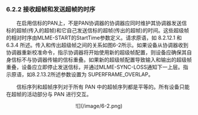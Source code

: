 ### 6.2.2 接收超帧和发送超帧的时序

　　在启用信标的PAN上，不是PAN协调器的协调器应同时维护其协调器发送信标的超帧\(传入的超帧\)和它自己发送信标的超帧\(传出的超帧\)的时间。这些超级帧的相对时序由MLME-START的StartTime参数定义。请求原语，如 8.2.12.1 和 6.3.4 所述。传入和传出超级帧之间的关系如图6-2所示。如果设备从协调器收到协调器重新校准命令，指示协调器将开始使用新的超级帧配置，则设备应确保其自身信标不与协调器传输的信标重叠。如果新的超级帧配置导致输入和输出的超级帧重叠，设备应立即停止发送信标，并通过MLME-SYNC-LOSS通知下一上层。指示原语，如8.2.13.2所述参数设置为 SUPERFRAME\_OVERLAP。



　　信标序列和超帧序列对于所有 PAN 中的超帧序列都是平等的。所有设备只能在超帧的活动部分与 PAN 进行交互。

<div align=center>![](/image/6-2.png)


